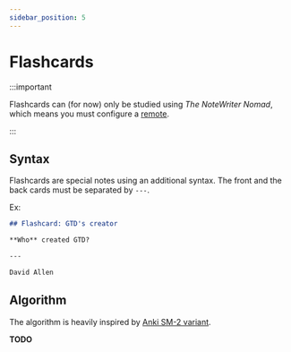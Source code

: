 ```yaml
---
sidebar_position: 5
---
```


# Flashcards

:::important

Flashcards can (for now) only be studied using _The NoteWriter Nomad_, which means you must configure a [remote](./remote.md).

:::

## Syntax

Flashcards are special notes using an additional syntax. The front and the back cards must be separated by `---`.

Ex:

```md
## Flashcard: GTD's creator

**Who** created GTD?

---

David Allen
```

## Algorithm

The algorithm is heavily inspired by [Anki SM-2 variant](https://www.juliensobczak.com/inspect/2022/05/30/anki-srs.html).

**TODO**
